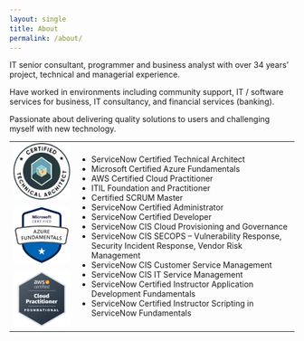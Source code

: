 ```yaml
---
layout: single
title: About
permalink: /about/
---
```


IT senior consultant, programmer and business analyst with over 34 years’ project, technical and managerial experience. 

Have worked in environments including community support, IT / software services for business, IT consultancy, and financial services (banking). 

Passionate about delivering quality solutions to users and challenging myself with new technology.

<table style="border:0px; ">
<tr>
<td width="100" style="border:0px;vertical-align:top">
<img src="/assets/cta.png" width="100" height="100">
<img src="/assets/azure-cloud.png" width="100" style="margin-top:10px;">
<img src="/assets/aws-cloud.png" width="100" style="margin-top:10px;">
</td>
<td style="border:0px;">
<ul>
<li>ServiceNow Certified Technical Architect</li>
<li>Microsoft Certified Azure Fundamentals</li>
<li>AWS Certified Cloud Practitioner</li>
<li>ITIL Foundation and Practitioner</li>
<li>Certified SCRUM Master</li>
<li>ServiceNow Certified Administrator</li>
<li>ServiceNow Certified Developer</li>
<li>ServiceNow CIS Cloud Provisioning and Governance</li>
<li>ServiceNow CIS SECOPS – Vulnerability Response, Security Incident Response, Vendor Risk Management</li>
<li>ServiceNow CIS Customer Service Management</li>
<li>ServiceNow CIS IT Service Management</li>
<li>ServiceNow Certified Instructor Application Development Fundamentals</li>
<li>ServiceNow Certified Instructor Scripting in ServiceNow Fundamentals</li>
</ul>
</td>
</tr>
</table>
